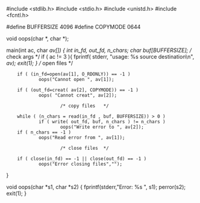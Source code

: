 #include        <stdlib.h>
#include        <stdio.h>
#include        <unistd.h>
#include        <fcntl.h>

#define BUFFERSIZE      4096
#define COPYMODE        0644

void oops(char *, char *);

main(int ac, char *av[])
{
        int     in_fd, out_fd, n_chars;
        char    buf[BUFFERSIZE];
						/* check args 	*/
        if ( ac != 3 ){
                fprintf( stderr, "usage: %s source destination\n", *av);
                exit(1);
        }
						/* open files	*/

        if ( (in_fd=open(av[1], O_RDONLY)) == -1 )
                oops("Cannot open ", av[1]);

        if ( (out_fd=creat( av[2], COPYMODE)) == -1 )
                oops( "Cannot creat", av[2]);
	
						/* copy files	*/

        while ( (n_chars = read(in_fd , buf, BUFFERSIZE)) > 0 )
                if ( write( out_fd, buf, n_chars ) != n_chars )
                        oops("Write error to ", av[2]);
        if ( n_chars == -1 )
                oops("Read error from ", av[1]);

						/* close files	*/

        if ( close(in_fd) == -1 || close(out_fd) == -1 )
                oops("Error closing files","");
}

void oops(char *s1, char *s2)
{
        fprintf(stderr,"Error: %s ", s1);
        perror(s2);
        exit(1);
}
